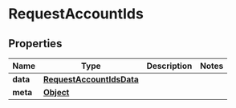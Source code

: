 
# RequestAccountIds

## Properties
Name | Type | Description | Notes
------------ | ------------- | ------------- | -------------
**data** | [**RequestAccountIdsData**](RequestAccountIdsData.md) |  | 
**meta** | [**Object**](.md) |  | 



